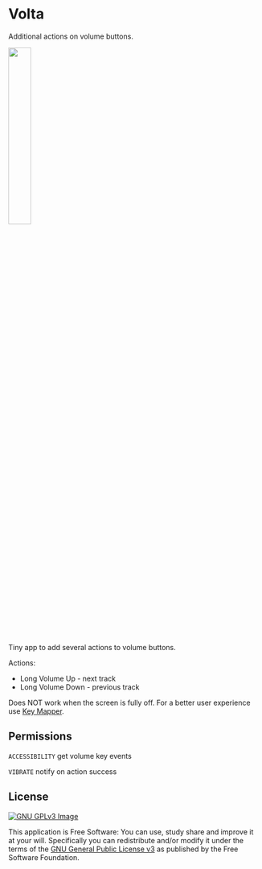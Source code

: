# Volta

Additional actions on volume buttons.

[comment]: <> ([<img)

[comment]: <> (     src="https://fdroid.gitlab.io/artwork/badge/get-it-on.png")

[comment]: <> (     alt="Get it on F-Droid")

[comment]: <> (     height="80">]&#40;https://f-droid.org/packages/me.lucky.volta/&#41;)

[comment]: <> ([<img )

[comment]: <> (      src="https://play.google.com/intl/en_us/badges/images/generic/en-play-badge.png" )

[comment]: <> (      alt="Get it on Google Play" )

[comment]: <> (      height="80">]&#40;https://play.google.com/store/apps/details?id=me.lucky.volta&#41;)

<img 
     src="https://raw.githubusercontent.com/x13a/Volta/main/fastlane/metadata/android/en-US/images/phoneScreenshots/1.png" 
     width="30%" 
     height="30%">

Tiny app to add several actions to volume buttons.

Actions:
- Long Volume Up   - next track
- Long Volume Down - previous track

Does NOT work when the screen is fully off. For a better user experience use 
[Key Mapper](https://github.com/sds100/KeyMapper).

## Permissions

`ACCESSIBILITY` get volume key events

`VIBRATE` notify on action success

## License
[![GNU GPLv3 Image](https://www.gnu.org/graphics/gplv3-127x51.png)](https://www.gnu.org/licenses/gpl-3.0.en.html)

This application is Free Software: You can use, study share and improve it at your will.
Specifically you can redistribute and/or modify it under the terms of the
[GNU General Public License v3](https://www.gnu.org/licenses/gpl.html) as published by the Free
Software Foundation.
